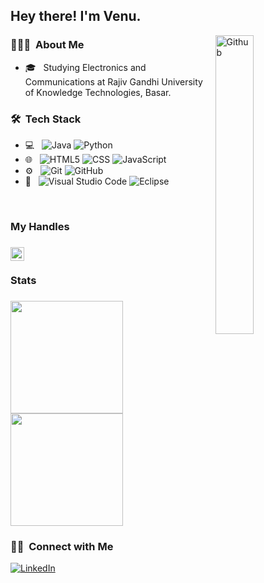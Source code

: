 <h2> Hey there! I'm Venu.</h2>
<img width="35%" align="right" alt="Github" src="https://user-images.githubusercontent.com/48678280/88862734-4903af80-d201-11ea-968b-9c939d88a37c.gif" />

<h3> 👨🏻‍💻 &nbsp;About Me </h3>

- 🎓 &nbsp; Studying Electronics and Communications at Rajiv Gandhi University of Knowledge Technologies, Basar.

<h3> 🛠 &nbsp;Tech Stack</h3>

- 💻 &nbsp;
  ![Java](https://img.shields.io/badge/-Java-333333?style=flat&logo=Java&logoColor=007396)
  ![Python](https://img.shields.io/badge/-Python-333333?style=flat&logo=python)
- 🌐 &nbsp;
  ![HTML5](https://img.shields.io/badge/-HTML5-333333?style=flat&logo=HTML5)
  ![CSS](https://img.shields.io/badge/-CSS-333333?style=flat&logo=CSS3&logoColor=1572B6)
  ![JavaScript](https://img.shields.io/badge/-JavaScript-333333?style=flat&logo=javascript)
- ⚙️ &nbsp;
  ![Git](https://img.shields.io/badge/-Git-333333?style=flat&logo=git)
  ![GitHub](https://img.shields.io/badge/-GitHub-333333?style=flat&logo=github)
- 🔧 &nbsp;
  ![Visual Studio Code](https://img.shields.io/badge/-Visual%20Studio%20Code-333333?style=flat&logo=visual-studio-code&logoColor=007ACC)
  ![Eclipse](https://img.shields.io/badge/-Eclipse-333333?style=flat&logo=eclipse-ide&logoColor=2C2255)
  
<br/>

<h3> My Handles <h3>
  <a href="https://www.hackerrank.com/venuyeggadi">
     <img align="left" alt="Venu's Hackerrank" width="22px" src="https://cdn.jsdelivr.net/npm/simple-icons@v3/icons/hackerrank.svg" />
  </a>

<br/>

<h3> Stats <h3>
<a href="https://github.com/venuyeggadi">
  <img height="180em" src="https://github-readme-stats.vercel.app/api?username=venuyeggadi&theme=buefy&show_icons=true" />
  <img height="180em" src="https://github-readme-stats.vercel.app/api/top-langs/?username=venuyeggadi&theme=buefy&layout=compact" />
</a>

<br/>

<h3> 🤝🏻 &nbsp;Connect with Me </h3>

<p align="left">
<a href="https://www.linkedin.com/in/venuyeggadi/"><img alt="LinkedIn" src="https://img.shields.io/badge/LinkedIn-Venu%20Yeggadi-blue?style=flat-square&logo=linkedin"></a>
</p>
